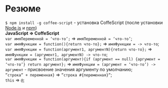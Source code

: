 # Резюме

`$ npm install -g coffee-script` - установка CoffeScript (после установки [Node.js](http://nodejs.org/) и [npm](http://npmjs.org/))    
**JavaScript => CoffeScript**    
`var имяПеременной = ‘что-то’;` => `имяПеременной = ‘что-то’`;   
`var имяФункции = function(){return что-то};` => `имяФункции = -> что-то`;   
`var имяФункции = function(аргумент1, аргументN){return что-то};` => `имяФункции = (аргумент1, аргументN) -> что-то`;   
`var имяФункции = function(аргумент){if (аргумент == null) {аргумент = ‘что-то’} return аргумент};` => `имяФункции = (аргумент = ‘что-то’) -> аргумент` - присвоение значения аргументу по умолчанию;   
`”строка” + переменная}` => `”строка #{переменная}”`;   
`this` => `@`;   
